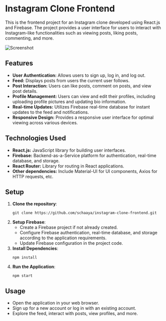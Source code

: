 # Instagram Clone Frontend

This is the frontend project for an Instagram clone developed using React.js and Firebase. The project provides a user interface for users to interact with Instagram-like functionalities such as viewing posts, liking posts, commenting, and more.

![Screenshot](https://user-images.githubusercontent.com/68023949/107745731-c07ed380-6d3a-11eb-88a6-9c0fc4413763.png)

## Features

- **User Authentication:** Allows users to sign up, log in, and log out.
- **Feed:** Displays posts from users the current user follows.
- **Post Interaction:** Users can like posts, comment on posts, and view post details.
- **Profile Management:** Users can view and edit their profiles, including uploading profile pictures and updating bio information.
- **Real-time Updates:** Utilizes Firebase real-time database for instant updates to the feed and notifications.
- **Responsive Design:** Provides a responsive user interface for optimal viewing across various devices.

## Technologies Used

- **React.js:** JavaScript library for building user interfaces.
- **Firebase:** Backend-as-a-Service platform for authentication, real-time database, and storage.
- **React Router:** Library for routing in React applications.
- **Other dependencies:** Include Material-UI for UI components, Axios for HTTP requests, etc.

## Setup

1. **Clone the repository**: 
    ```
    git clone https://github.com/schaaya/instagram-clone-frontend.git
    ```
2. **Setup Firebase**:
    - Create a Firebase project if not already created.
    - Configure Firebase authentication, real-time database, and storage according to the application requirements.
    - Update Firebase configuration in the project code.
3. **Install Dependencies**:
    ```
    npm install
    ```
4. **Run the Application**:
    ```
    npm start
    ```

## Usage

- Open the application in your web browser.
- Sign up for a new account or log in with an existing account.
- Explore the feed, interact with posts, view profiles, and more.


